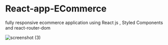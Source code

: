 # React-app-ECommerce
fully responsive ecommerce application using React js , Styled Components and react-router-dom


![screenshot (3)](https://github.com/mdAliMaaz/React-app-ECommerce/assets/130007307/f73c5435-9fc3-4327-b001-761a8e52fa02)
